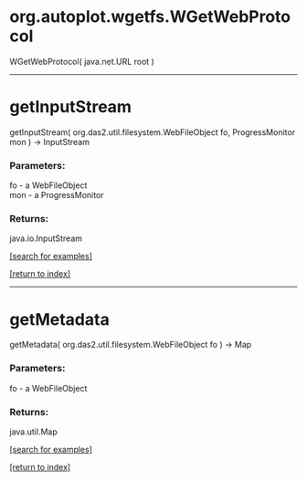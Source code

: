 # org.autoplot.wgetfs.WGetWebProtocol
WGetWebProtocol( java.net.URL root )


***
<a name="getInputStream"></a>
# getInputStream
getInputStream( org.das2.util.filesystem.WebFileObject fo, ProgressMonitor mon ) &rarr; InputStream



### Parameters:
fo - a WebFileObject
<br>mon - a ProgressMonitor

### Returns:
java.io.InputStream


<a href="https://github.com/autoplot/dev/search?q=getInputStream&unscoped_q=getInputStream">[search for examples]</a>

<a href="https://github.com/autoplot/documentation/blob/master/javadoc/index-all.md">[return to index]</a>

***
<a name="getMetadata"></a>
# getMetadata
getMetadata( org.das2.util.filesystem.WebFileObject fo ) &rarr; Map



### Parameters:
fo - a WebFileObject

### Returns:
java.util.Map


<a href="https://github.com/autoplot/dev/search?q=getMetadata&unscoped_q=getMetadata">[search for examples]</a>

<a href="https://github.com/autoplot/documentation/blob/master/javadoc/index-all.md">[return to index]</a>

